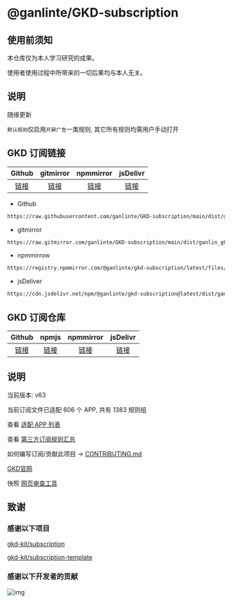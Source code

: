 # @ganlinte/GKD-subscription

## 使用前须知

本仓库仅为本人学习研究的成果。

使用者使用过程中所带来的一切后果均与本人无关。

## 说明

随缘更新

`默认规则`仅启用`开屏广告`一类规则, 其它所有规则均需用户手动打开

## GKD 订阅链接

|                                             Github                                             |                                       gitmirror                                        |                                              npmmirror                                               |                                           jsDelivr                                           |
| :--------------------------------------------------------------------------------------------: | :------------------------------------------------------------------------------------: | :--------------------------------------------------------------------------------------------------: | :------------------------------------------------------------------------------------------: |
| [链接](https://raw.githubusercontent.com/ganlinte/GKD-subscription/main/dist/ganlin_gkd.json5) | [链接](https://raw.gitmirror.com/ganlinte/GKD-subscription/main/dist/ganlin_gkd.json5) | [链接](https://registry.npmmirror.com/@ganlinte/gkd-subscription/latest/files/dist/ganlin_gkd.json5) | [链接](https://cdn.jsdelivr.net/npm/@ganlinte/gkd-subscription@latest/dist/ganlin_gkd.json5) |

- Github
```txt
https://raw.githubusercontent.com/ganlinte/GKD-subscription/main/dist/ganlin_gkd.json5
```

- gitmirror
```txt
https://raw.gitmirror.com/ganlinte/GKD-subscription/main/dist/ganlin_gkd.json5
```

- npmmirrow
```txt
https://registry.npmmirror.com/@ganlinte/gkd-subscription/latest/files/dist/ganlin_gkd.json5
```

- jsDeliver
```txt
https://cdn.jsdelivr.net/npm/@ganlinte/gkd-subscription@latest/dist/ganlin_gkd.json5
```

## GKD 订阅仓库

|                        Github                        |                              npmjs                               |                            npmmirror                             |                                jsDelivr                                 |
| :--------------------------------------------------: | :--------------------------------------------------------------: | :--------------------------------------------------------------: | :---------------------------------------------------------------------: |
| [链接](https://github.com/ganlinte/GKD-subscription) | [链接](https://www.npmjs.com/package/@ganlinte/gkd-subscription) | [链接](https://npmmirror.com/package/@ganlinte/gkd-subscription) | [链接](https://www.jsdelivr.com/package/npm/@ganlinte/gkd-subscription) |

## 说明

当前版本: v63

当前订阅文件已适配 606 个 APP, 共有 1383 规则组

查看 [适配 APP 列表](./dist/README.md)

查看 [第三方订阅规则汇总](https://github.com/Adpro-Team/GKD_THS_List)

如何编写订阅/贡献此项目 -> [CONTRIBUTING.md](./CONTRIBUTING.md)

[GKD官网](https://gkd.li/)

快照 [网页审查工具](https://i.gkd.li/)

## 致谢

### 感谢以下项目

[gkd-kit/subscription](https://github.com/gkd-kit/subscription)

[gkd-kit/subscription-template](https://github.com/gkd-kit/subscription-template)

### 感谢以下开发者的贡献

![img](https://contrib.rocks/image?repo=ganlinte/GKD-subscription&_v=63)
